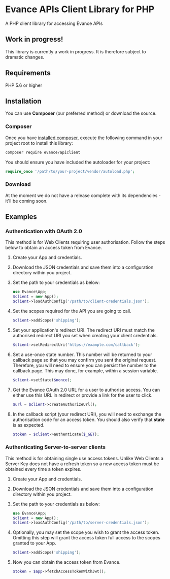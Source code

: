 # Evance APIs Client Library for PHP
A PHP client library for accessing Evance APIs

## Work in progress!
This library is currently a work in progress. It is therefore subject
to dramatic changes. 

## Requirements
PHP 5.6 or higher

## Installation
You can use **Composer** (our preferred method) or download the source.

### Composer
Once you have [installed composer](https://getcomposer.org), execute the following 
command in your project root to install this library:

```sh
composer require evance/apiclient
```

You should ensure you have included the autoloader for your project:

```php
require_once '/path/to/your-project/vendor/autoload.php';
```

### Download
At the moment we do not have a release complete with its dependencies - it'll be coming soon. 


## Examples

### Authentication with OAuth 2.0
This method is for Web Clients requiring user authorisation. Follow the steps below to obtain
an access token from Evance.

1. Create your App and credentials.

1. Download the JSON credentials and save them into a configuration directory within you project.

1. Set the path to your credentials as below:
    ```php
    use Evance\App;
    $client = new App();
    $client->loadAuthConfig('/path/to/client-credentials.json');
    ```

1. Set the scopes required for the API you are going to call. 
    ```php
    $client->addScope('shipping');
    ```

1. Set your application's redirect URI. The redirect URI must match the authorised redirect URI 
you set when creating your client credentials.
    ```php
    $client->setRedirectUri('https://example.com/callback');
    ```

1. Set a use-once state number. This number will be returned to your callback page so that you
may confirm you sent the original request. Therefore, you will need to ensure you can persist
the number to the callback page. This may done, for example, within a session variable. 
    ```php
    $client->setState($nonce);
    ```

1. Get the Evance OAuth 2.0 URL for a user to authorise access. You can either use this URL in
redirect or provide a link for the user to click.
    ```php
    $url = $client->createAuthorizeUrl();
    ```
    
1. In the callback script (your redirect URI), you will need to exchange the authorisation code
for an access token. You should also verify that **state** is as expected. 
    ```php
    $token = $client->authenticate($_GET);
    ```
    
### Authenticating Server-to-server clients
This method is for obtaining single use access tokens. Unlike Web Clients a Server Key
does not have a refresh token so a new access token must be obtained every time a token expires.

1. Create your App and credentials.

1. Download the JSON credentials and save them into a configuration directory within you project.

1. Set the path to your credentials as below:
    ```php
    use Evance\App;
    $client = new App();
    $client->loadAuthConfig('/path/to/server-credentials.json');
    ```

1. Optionally, you may set the scope you wish to grant the access token. Omitting this step
will grant the access token full access to the scopes granted to your App. 
    ```php
    $client->addScope('shipping');
    ```
    
1. Now you can obtain the access token from Evance. 
    ```php
    $token = $app->fetchAccessTokenWithJwt();
    ```


